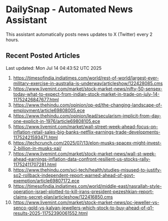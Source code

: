 # DailySnap - Automated News Assistant

This assistant automatically posts news updates to X (Twitter) every 2 hours.

## Recent Posted Articles

Last updated: Mon Jul 14 04:43:52 UTC 2025

1. https://timesofindia.indiatimes.com/world/rest-of-world/largest-ever-military-exercise-in-australia-is-underway/articleshow/122428085.cms
2. https://www.livemint.com/market/stock-market-news/nifty-50-sensex-today-what-to-expect-from-indian-stock-market-in-trade-on-july-14-11752426847677.html
3. https://www.thehindu.com/opinion/op-ed/the-changing-landscape-of-employment/article69808005.ece
4. https://www.thehindu.com/opinion/lead/secularism-implicit-from-day-one-explicit-in-1976/article69808105.ece
5. https://www.livemint.com/market/wall-street-week-ahead-focus-on-inflation-retail-sales-big-banks-netflix-earnings-trade-developments-11752421593471.html
6. https://techcrunch.com/2025/07/13/elon-musks-spacex-might-invest-2-billion-in-musks-xai/
7. https://www.livemint.com/market/stock-market-news/wall-st-week-ahead-earnings-inflation-data-confront-resilient-us-stocks-rally-11752411707281.html
8. https://www.thehindu.com/sci-tech/health/studies-misused-to-justify-so2-rollback-independent-report-warned-ahead-of-govt-exemption/article69807172.ece
9. https://timesofindia.indiatimes.com/world/middle-east/nasrallah-style-operation-israel-plotted-to-kill-irans-president-pezeshkian-report-claims-secret-plan/articleshow/122416850.cms
10. https://www.livemint.com/market/stock-market-news/pc-jeweller-vs-senco-gold-vs-kalyan-jewellers-which-stock-to-buy-ahead-of-q1-results-2025-11752390061552.html
